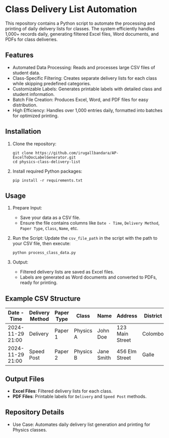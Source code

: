 # Class Delivery List Automation

This repository contains a Python script to automate the processing and printing of daily delivery lists for classes. The system efficiently handles 1,000+ records daily, generating filtered Excel files, Word documents, and PDFs for class deliveries.

## Features
- Automated Data Processing: Reads and processes large CSV files of student data.
- Class-Specific Filtering: Creates separate delivery lists for each class while skipping predefined categories.
- Customizable Labels: Generates printable labels with detailed class and student information.
- Batch File Creation: Produces Excel, Word, and PDF files for easy distribution.
- High Efficiency: Handles over 1,000 entries daily, formatted into batches for optimized printing.

## Installation

1. Clone the repository:
   ```
   git clone https://github.com/irugallbandara/AP-ExcelToDocLabelGenerator.git
   cd physics-class-delivery-list
   ```

2. Install required Python packages:
   ```
   pip install -r requirements.txt
   ```

## Usage

1. Prepare Input:
   - Save your data as a CSV file.
   - Ensure the file contains columns like `Date - Time`, `Delivery Method`, `Paper Type`, `Class`, `Name`, etc.

2. Run the Script:
   Update the `csv_file_path` in the script with the path to your CSV file, then execute:
   ```
   python process_class_data.py
   ```

3. Output:
   - Filtered delivery lists are saved as Excel files.
   - Labels are generated as Word documents and converted to PDFs, ready for printing.

## Example CSV Structure

| Date - Time        | Delivery Method | Paper Type | Class     | Name       | Address           | District  | Phone      |
|--------------------|----------------|-----------|-----------|------------|-------------------|-----------|------------|
| 2024-11-29 21:00  | Delivery       | Paper 1   | Physics A | John Doe   | 123 Main Street   | Colombo   | 1234567890 |
| 2024-11-29 21:00  | Speed Post     | Paper 2   | Physics B | Jane Smith | 456 Elm Street    | Galle     | 9876543210 |

## Output Files

- **Excel Files**: Filtered delivery lists for each class.
- **PDF Files**: Printable labels for `Delivery` and `Speed Post` methods.

## Repository Details

- Use Case: Automates daily delivery list generation and printing for Physics classes.
